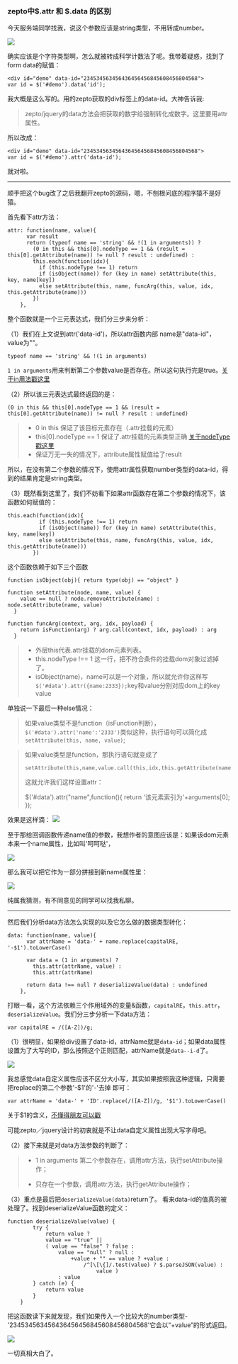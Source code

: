 ### zepto中$.attr 和 $.data 的区别

今天服务端同学找我，说这个参数应该是string类型，不用转成number。

![](./img/a.png)

确实应该是个字符类型啊，怎么就被转成科学计数法了呢。我带着疑惑，找到了form data的赋值：

```
<div id="demo" data-id="234534563456436456456845608456804568">
var id = $('#demo').data('id');
```

我大概是这么写的。用的zepto获取的div标签上的data-id。大神告诉我:

>zepto/jquery的data方法会把获取的数字给强制转化成数字。这里要用attr属性。

所以改成：

```
<div id="demo" data-id="234534563456436456456845608456804568">
var id = $('#demo').attr('data-id');
```

就对啦。

-----

顺手把这个bug改了之后我翻开zepto的源码，嗯，不刨根问底的程序猿不是好猿。

首先看下attr方法：

```
attr: function(name, value){
      var result
      return (typeof name == 'string' && !(1 in arguments)) ?
        (0 in this && this[0].nodeType == 1 && (result = this[0].getAttribute(name)) != null ? result : undefined) :
        this.each(function(idx){
          if (this.nodeType !== 1) return
          if (isObject(name)) for (key in name) setAttribute(this, key, name[key])
          else setAttribute(this, name, funcArg(this, value, idx, this.getAttribute(name)))
        })
    },
```

整个函数就是一个三元表达式，我们分三步来分析：

（1）我们在上文说到attr('data-id')，所以attr函数内部 name是"data-id"，value为""。

```
typeof name == 'string' && !(1 in arguments)
```

`1 in arguments`用来判断第二个参数value是否存在。所以这句执行完是true。[关于in用法戳这里](https://developer.mozilla.org/zh-CN/docs/Web/JavaScript/Reference/Operators/in)

（2）所以该三元表达式最终返回的是：

```
(0 in this && this[0].nodeType == 1 && (result = this[0].getAttribute(name)) != null ? result : undefined)
```

> - 0 in this 保证了该目标元素存在（.attr挂载的元素）
> - this[0].nodeType == 1 保证了.attr挂载的元素类型正确 [关于nodeType戳这里](https://developer.mozilla.org/zh-CN/docs/Web/API/Node/nodeType)
> - 保证万无一失的情况下，attribute属性赋值给了result

所以，在没有第二个参数的情况下，使用attr属性获取number类型的data-id，得到的结果肯定是string类型。

（3）既然看到这里了，我们不妨看下如果attr函数存在第二个参数的情况下，该函数如何赋值的：

```
this.each(function(idx){
          if (this.nodeType !== 1) return
          if (isObject(name)) for (key in name) setAttribute(this, key, name[key])
          else setAttribute(this, name, funcArg(this, value, idx, this.getAttribute(name)))
        })
```

这个函数依赖于如下三个函数

```
function isObject(obj){ return type(obj) == "object" }
```

```
function setAttribute(node, name, value) {
    value == null ? node.removeAttribute(name) : node.setAttribute(name, value)
  }
```

```
function funcArg(context, arg, idx, payload) {
    return isFunction(arg) ? arg.call(context, idx, payload) : arg
  }
```



> - 外层this代表.attr挂载的dom元素列表。
> - this.nodeType !== 1 这一行，把不符合条件的挂载dom对象过滤掉了。
> - isObject(name)，name可以是一个对象，所以就允许你这样写`$('#data').attr({name:2333});`key和value分别对应dom上的key value

单独说一下最后一种else情况：

> 如果value类型不是function（isFunction判断），`$('#data').attr('name':'2333')`类似这种，执行语句可以简化成`setAttribute(this, name, value)`;



> 如果value类型是function，那执行语句就变成了
>
> ```
> setAttribute(this,name,value.call(this,idx,this.getAttribute(name)))
> ```
>
> 这就允许我们这样设置attr：
>
> 	$('#data').attr("name",function(){
> 		return '该元素索引为'+arguments[0];
> 	});

效果是这样滴：
![](./img/d.png)

至于那给回调函数传递name值的参数，我想作者的意图应该是：如果该dom元素本来一个name属性，比如叫'呵呵哒'，

![](./img/e.png)

那么我可以把它作为一部分拼接到新name属性里：

![](./img/f.png)

纯属我猜测，有不同意见的同学可以找我私聊。

----


然后我们分析data方法怎么实现的以及它怎么做的数据类型转化：

```
data: function(name, value){
      var attrName = 'data-' + name.replace(capitalRE, '-$1').toLowerCase()

      var data = (1 in arguments) ?
        this.attr(attrName, value) :
        this.attr(attrName)

      return data !== null ? deserializeValue(data) : undefined
    },
```

打眼一看，这个方法依赖三个作用域外的变量&函数，`capitalRE`，`this.attr`，`deserializeValue`。我们分三步分析一下data方法：

```
var capitalRE = /([A-Z])/g;
```

（1）很明显，如果给div设置了data-id，attrName就是`data-id`；如果data属性设置为了大写的ID，那么按照这个正则匹配，attrName就是`data--i-d`了。

![](./img/b.png)

我总感觉data自定义属性应该不区分大小写，其实如果按照我这种逻辑，只需要把replace的第二个参数'-$1'的'-'去掉 即可：

```
var attrName = 'data-' + 'ID'.replace(/([A-Z])/g, '$1').toLowerCase()
```

关于$1的含义，[不懂得朋友可以戳](https://developer.mozilla.org/zh-CN/docs/Web/JavaScript/Reference/Global_Objects/RegExp/n)

可能zepto／jquery设计的初衷就是不让data自定义属性出现大写字母吧。

（2）接下来就是对data方法参数的判断了：

>- 1 in arguments 第二个参数存在，调用attr方法，执行setAttribute操作；
>
>
>- 只存在一个参数，调用attr方法，执行getAttribute操作；

（3）重点是最后把`deserializeValue(data)`return了。 看来data-id的值真的被处理了。找到deserializeValue函数的定义：

```
function deserializeValue(value) {
        try {
            return value ?
            value == "true" ||
            ( value == "false" ? false :
                value == "null" ? null :
                    +value + "" == value ? +value :
                        /^[\[\{]/.test(value) ? $.parseJSON(value) :
                            value )
                : value
        } catch (e) {
            return value
        }
    }
```

把这函数读下来就发现，我们如果传入一个比较大的number类型-'234534563456436456456845608456804568'它会以“+value”的形式返回。

![](./img/c.png)

一切真相大白了。
